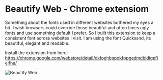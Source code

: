 # Beautify Web - Chrome extensiom

Something about the fonts used in different websites bothered my eyes a bit. I wish browsers could override those beautiful and often times ugly fonts and use something default I prefer. So I built this extension to keep a consistent font across websites I visit. I am using the font Quicksand, its beautiful, elegant and readable.

Install the extension from here: https://chrome.google.com/webstore/detail/ckfoghbppokfppgedmdbldigefielfha/

![Beautify Web](https://muthuspark.github.io/remote_codes/BEAUTIFY%20WEB.png)
